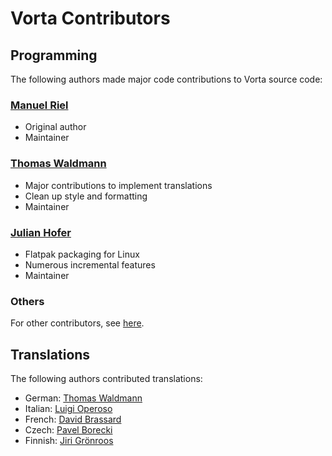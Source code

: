 # Vorta Contributors

## Programming
The following authors made major code contributions to Vorta source code:

### [Manuel Riel](https://github.com/m3nu)
- Original author
- Maintainer

### [Thomas Waldmann](https://github.com/ThomasWaldmann)
- Major contributions to implement translations
- Clean up style and formatting
- Maintainer

### [Julian Hofer](https://github.com/Hofer-Julian)
- Flatpak packaging for Linux
- Numerous incremental features
- Maintainer

### Others
For other contributors, see [here](https://github.com/borgbase/vorta/graphs/contributors).


## Translations
The following authors contributed translations:

- German: [Thomas Waldmann](https://github.com/ThomasWaldmann)
- Italian: [Luigi Operoso](https://github.com/brokenpip3)
- French: [David Brassard](https://github.com/dbrassard)
- Czech: [Pavel Borecki](https://www.transifex.com/user/profile/pavelb/)
- Finnish: [Jiri Grönroos](https://en.liberapay.com/artnay/)

